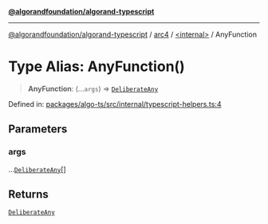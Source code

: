 [**@algorandfoundation/algorand-typescript**](../../../README.md)

***

[@algorandfoundation/algorand-typescript](../../../README.md) / [arc4](../../README.md) / [\<internal\>](../README.md) / AnyFunction

# Type Alias: AnyFunction()

> **AnyFunction**: (...`args`) => [`DeliberateAny`](../../../index/-internal-/type-aliases/DeliberateAny.md)

Defined in: [packages/algo-ts/src/internal/typescript-helpers.ts:4](https://github.com/algorandfoundation/puya-ts/blob/main/packages/algo-ts/src/internal/typescript-helpers.ts#L4)

## Parameters

### args

...[`DeliberateAny`](../../../index/-internal-/type-aliases/DeliberateAny.md)[]

## Returns

[`DeliberateAny`](../../../index/-internal-/type-aliases/DeliberateAny.md)
